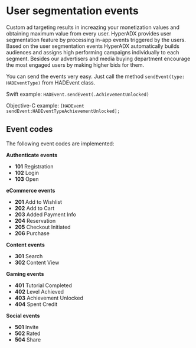 #  User segmentation events

Custom ad targeting results in increazing your monetization values and obtaining maximum value from every user. HyperADX provides user segmentation feature by processing in-app events triggered by the users. Based on the user segmentation events HyperADX automatically builds audiences and assigns high performing campaigns individually to each segment. Besides our advertisers and media buying department encourage the most engaged users by making higher bids for them.

You can send the events very easy. Just call the method `sendEvent(type: HADEventType)` from HADEvent class.

Swift example: `HADEvent.sendEvent(.AchievementUnlocked)`

Objective-C example: `[HADEvent sendEvent:HADEventTypeAchievementUnlocked];`

## Event codes

The following event codes are implemented:

**Authenticate events**

* __101__ Registration
* __102__ Login
* __103__ Open

**eCommerce events**

* __201__ Add to Wishlist
* __202__ Add to Cart
* __203__ Added Payment Info
* __204__ Reservation
* __205__ Checkout Initiated
* __206__ Purchase

**Content events**

* __301__ Search
* __302__ Content View

**Gaming events**

* __401__ Tutorial Completed
* __402__ Level Achieved
* __403__ Achievement Unlocked
* __404__ Spent Credit

**Social events**

* __501__ Invite
* __502__ Rated
* __504__ Share
